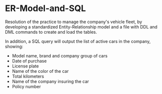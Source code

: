 # ER-Model-and-SQL
Resolution of the practice to manage the company's vehicle fleet, by developing a standardized Entity-Relationship model and a file with DDL and DML commands to create and load the tables.

In addition, a SQL query will output the list of active cars in the company, showing:
- Model name, brand and company group of cars 
- Date of purchase
- License plate
- Name of the color of the car
- Total kilometers
- Name of the company insuring the car
- Policy number
